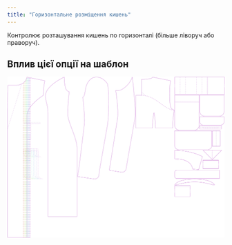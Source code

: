 ```yaml
---
title: "Горизонтальне розміщення кишень"
---
```


Контролює розташування кишень по горизонталі (більше ліворуч або праворуч).

## Вплив цієї опції на шаблон

![На цьому зображенні показано вплив цієї опції шляхом накладання декількох варіантів, які мають різне значення для цієї опції](carlita_pocketplacementhorizontal_sample.svg "Вплив цієї опції на шаблон")
